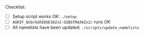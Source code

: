 Checklist:
- [ ] Setup script works OK: `./setup`
- [ ] `AGRIF_QCO/GSRIDGE36Zx2-GIBSTRA36Zx2/` runs OK
- [ ] All namelists have been updated: `./scripts/update_namelists`
